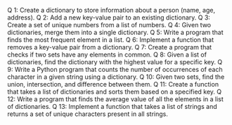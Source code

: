 Q 1: Create a dictionary to store information about a person (name, age, address).
Q 2: Add a new key-value pair to an existing dictionary.
Q 3: Create a set of unique numbers from a list of numbers.
Q 4: Given two dictionaries, merge them into a single dictionary.
Q 5: Write a program that finds the most frequent element in a list.
Q 6: Implement a function that removes a key-value pair from a dictionary.
Q 7: Create a program that checks if two sets have any elements in common.
Q 8: Given a list of dictionaries, find the dictionary with the highest value for a specific key.
Q 9: Write a Python program that counts the number of occurrences of each character in a given string using a dictionary.
Q 10: Given two sets, find the union, intersection, and difference between them.
Q 11: Create a function that takes a list of dictionaries and sorts them based on a specified key.
Q 12: Write a program that finds the average value of all the elements in a list of dictionaries.
Q 13: Implement a function that takes a list of strings and returns a set of unique characters present in all strings.